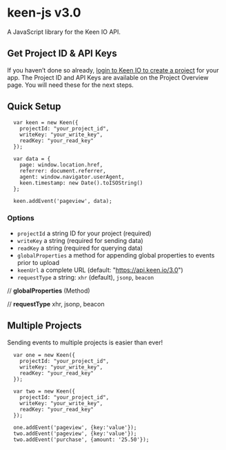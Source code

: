 # keen-js v3.0

A JavaScript library for the Keen IO API.

## Get Project ID & API Keys

If you haven’t done so already, [login to Keen IO to create a project](https://keen.io/add-project) for your app. The Project ID and API Keys are available on the Project Overview page. You will need these for the next steps.

## Quick Setup

```
  var keen = new Keen({
  	projectId: "your_project_id",
  	writeKey: "your_write_key",
  	readKey: "your_read_key"
  });
  
  var data = {
  	page: window.location.href,
    referrer: document.referrer,
    agent: window.navigator.userAgent,
    keen.timestamp: new Date().toISOString()
  };
  
  keen.addEvent('pageview', data);
```

### Options

  * `projectId` a string ID for your project (required)
  * `writeKey` a string (required for sending data)
  * `readKey` a string (required for querying data)
  * `globalProperties` a method for appending global properties to events prior to upload
  * `keenUrl` a complete URL (default: "https://api.keen.io/3.0")
  * `requestType` a string: `xhr` (default), `jsonp`, `beacon`

// **globalProperties** (Method)

// **requestType** xhr, jsonp, beacon

## Multiple Projects

Sending events to multiple projects is easier than ever!

```
  var one = new Keen({
  	projectId: "your_project_id",
  	writeKey: "your_write_key",
  	readKey: "your_read_key"
  });
  
  var two = new Keen({
  	projectId: "your_project_id",
  	writeKey: "your_write_key",
  	readKey: "your_read_key"
  });
  
  one.addEvent('pageview', {key:'value'});
  two.addEvent('pageview', {key:'value'});
  two.addEvent('purchase', {amount: '25.50'});
```
